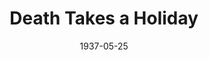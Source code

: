 ---
title: Death Takes a Holiday
date: 1937-05-25
closing_date: 
layout: productions
featured_image: 
image_caption:
image_credit:
playbill: 
category: 
Theatre: Theatre Jacksonville
cast:
  Duke Lambert: Allen Moreland
  Grazia: Betty Perry
  Rhoda Fenton: Doris Lockhart
  Cora: Emma Sue Zink
  Duchess Stephaine: Genevieve Kenly
  Fedele: H.V. Rocco
  Eric Fenton: John Salzer
  Baron Cesarea: Joseph Marron
  Major Whitread: Maurice Perkins
  Princess of San Luca: Maye Elizabeth Mackinnon
  Aldo: Miriam Jobe
  Corrado: Stokes Perry
  Prince Sirki: Virgil Perry
crew:
  Lighting: H.E. DeFlorin
  Setting Assistant:
    - Herbert Swisher
    - Mary Courtney
    - Stokes Perry
  Director: Huron L. Blyden
  Set Design: R.H.H. Blackwell
  Props: Maxine Swisher
orchestra:
external_links:
---
